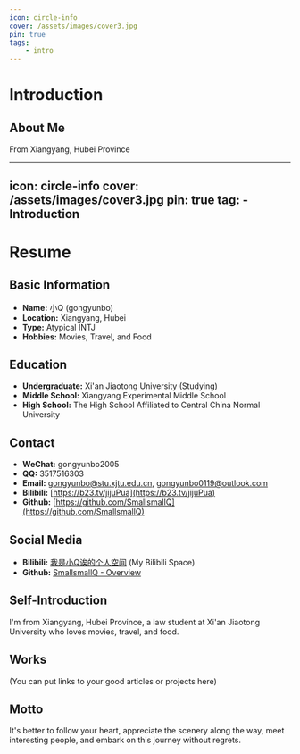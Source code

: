 ```yaml
---
icon: circle-info
cover: /assets/images/cover3.jpg
pin: true 
tags:
    - intro
---
```



# Introduction

## About Me

From Xiangyang, Hubei Province

---
icon: circle-info
cover: /assets/images/cover3.jpg
pin: true
tag:
    - Introduction
---

# Resume

## Basic Information

*   **Name:** 小Q (gongyunbo)
*   **Location:** Xiangyang, Hubei
*   **Type:** Atypical INTJ
*   **Hobbies:** Movies, Travel, and Food

## Education

*   **Undergraduate:** Xi'an Jiaotong University (Studying)
*   **Middle School:** Xiangyang Experimental Middle School
*   **High School:** The High School Affiliated to Central China Normal University

## Contact

*   **WeChat:** gongyunbo2005
*   **QQ:** 3517516303
*   **Email:** [gongyunbo@stu.xjtu.edu.cn](mailto:gongyunbo@stu.xjtu.edu.cn), [gongyunbo0119@outlook.com](mailto:gongyunbo0119@outlook.com)
*   **Bilibili:** [https://b23.tv/jijuPua](https://b23.tv/jijuPua)
*   **Github:** [https://github.com/SmallsmallQ](https://github.com/SmallsmallQ)

## Social Media

*   **Bilibili:** [我是小Q诶的个人空间](https://b23.tv/bkcGaXz) (My Bilibili Space)
*   **Github:** [SmallsmallQ - Overview](https://github.com/SmallsmallQ)

## Self-Introduction

I'm from Xiangyang, Hubei Province, a law student at Xi'an Jiaotong University who loves movies, travel, and food.

## Works

(You can put links to your good articles or projects here)

## Motto

It's better to follow your heart, appreciate the scenery along the way, meet interesting people, and embark on this journey without regrets.